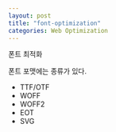 ```yaml
---
layout: post
title: "font-optimization"
categories: Web Optimization
---
```

폰트 최적화

폰트 포맷에는 종류가 있다.
- TTF/OTF
- WOFF
- WOFF2
- EOT
- SVG